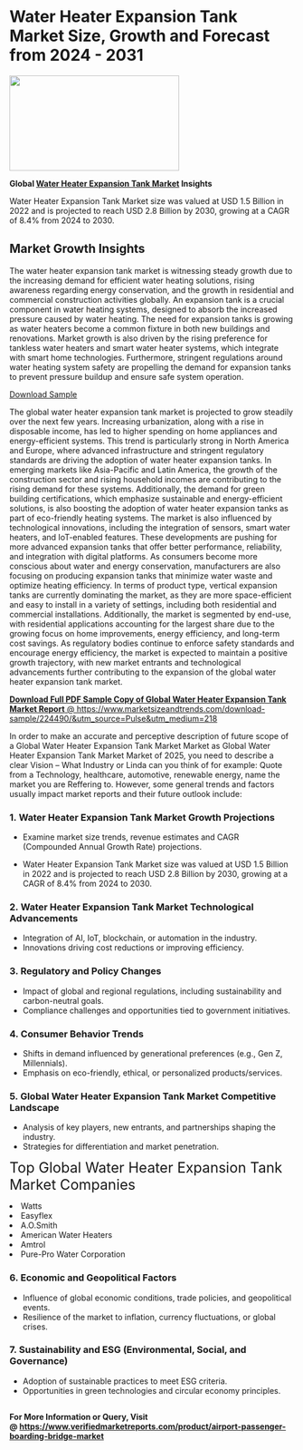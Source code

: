 <H1>Water Heater Expansion Tank Market Size, Growth and Forecast from 2024 - 2031</H1><img class="aligncenter size-medium wp-image-584254" src="https://thirdeyenews.in/wp-content/uploads/2024/09/Global-Market-Research-300x168.jpeg" alt="" width="300" height="168" /><p><strong>Global&nbsp;<a href="https://www.marketsizeandtrends.com/download-sample/224490/&amp;utm_source=Pulse&amp;utm_medium=218">Water Heater Expansion Tank Market</a> Insights</strong></p><p>Water Heater Expansion Tank Market size was valued at USD 1.5 Billion in 2022 and is projected to reach USD 2.8 Billion by 2030, growing at a CAGR of 8.4% from 2024 to 2030.</p><p><h2>Market Growth Insights</h2> <p>The water heater expansion tank market is witnessing steady growth due to the increasing demand for efficient water heating solutions, rising awareness regarding energy conservation, and the growth in residential and commercial construction activities globally. An expansion tank is a crucial component in water heating systems, designed to absorb the increased pressure caused by water heating. The need for expansion tanks is growing as water heaters become a common fixture in both new buildings and renovations. Market growth is also driven by the rising preference for tankless water heaters and smart water heater systems, which integrate with smart home technologies. Furthermore, stringent regulations around water heating system safety are propelling the demand for expansion tanks to prevent pressure buildup and ensure safe system operation.</p> <p><a href="#">Download Sample</a></p> <p>The global water heater expansion tank market is projected to grow steadily over the next few years. Increasing urbanization, along with a rise in disposable income, has led to higher spending on home appliances and energy-efficient systems. This trend is particularly strong in North America and Europe, where advanced infrastructure and stringent regulatory standards are driving the adoption of water heater expansion tanks. In emerging markets like Asia-Pacific and Latin America, the growth of the construction sector and rising household incomes are contributing to the rising demand for these systems. Additionally, the demand for green building certifications, which emphasize sustainable and energy-efficient solutions, is also boosting the adoption of water heater expansion tanks as part of eco-friendly heating systems. The market is also influenced by technological innovations, including the integration of sensors, smart water heaters, and IoT-enabled features. These developments are pushing for more advanced expansion tanks that offer better performance, reliability, and integration with digital platforms. As consumers become more conscious about water and energy conservation, manufacturers are also focusing on producing expansion tanks that minimize water waste and optimize heating efficiency. In terms of product type, vertical expansion tanks are currently dominating the market, as they are more space-efficient and easy to install in a variety of settings, including both residential and commercial installations. Additionally, the market is segmented by end-use, with residential applications accounting for the largest share due to the growing focus on home improvements, energy efficiency, and long-term cost savings. As regulatory bodies continue to enforce safety standards and encourage energy efficiency, the market is expected to maintain a positive growth trajectory, with new market entrants and technological advancements further contributing to the expansion of the global water heater expansion tank market.</p> <p><a href="#"></p><p><span class=""><strong>Download Full PDF Sample Copy of Global Water Heater Expansion Tank Market Report</strong> @ <a href="https://www.marketsizeandtrends.com/download-sample/224490/&amp;utm_source=Pulse&amp;utm_medium=218" target="_blank">https://www.marketsizeandtrends.com/download-sample/224490/&amp;utm_source=Pulse&amp;utm_medium=218</a></span></p><p>In order to make an accurate and perceptive description of future scope of a Global&nbsp;Water Heater Expansion Tank Market Market as Global&nbsp;Water Heater Expansion Tank Market Market of 2025, you need to describe a clear Vision &ndash; What Industry or Linda can you think of for example: Quote from a Technology, healthcare, automotive, renewable energy, name the market you are Reffering to. However, some general trends and factors usually impact market reports and their future outlook include:</p><h3>1.&nbsp;<strong>Water Heater Expansion Tank Market Growth Projections</strong></h3><ul><li>Examine market size trends, revenue estimates and CAGR (Compounded Annual Growth Rate) projections.</li><li><p>Water Heater Expansion Tank Market size was valued at USD 1.5 Billion in 2022 and is projected to reach USD 2.8 Billion by 2030, growing at a CAGR of 8.4% from 2024 to 2030.</p></li></ul><h3>2.&nbsp;<strong>Water Heater Expansion Tank Market Technological Advancements</strong></h3><ul><li>Integration of AI, IoT, blockchain, or automation in the industry.</li><li>Innovations driving cost reductions or improving efficiency.</li></ul><h3>3.&nbsp;<strong>Regulatory and Policy Changes</strong></h3><ul><li>Impact of global and regional regulations, including sustainability and carbon-neutral goals.</li><li>Compliance challenges and opportunities tied to government initiatives.</li></ul><h3>4.&nbsp;<strong>Consumer Behavior Trends</strong></h3><ul><li>Shifts in demand influenced by generational preferences (e.g., Gen Z, Millennials).</li><li>Emphasis on eco-friendly, ethical, or personalized products/services.</li></ul><h3>5.&nbsp;<strong>Global Water Heater Expansion Tank Market Competitive Landscape</strong></h3><ul><li>Analysis of key players, new entrants, and partnerships shaping the industry.</li><li>Strategies for differentiation and market penetration.</li></ul><p data-pm-slice="1 1 []"><span style="color: inherit; font-family: inherit; font-size: 25px;">Top Global Water Heater Expansion Tank Market Companies</span></p><div class="" data-test-id=""><p><li>Watts</li><li> Easyflex</li><li> A.O.Smith</li><li> American Water Heaters</li><li> Amtrol</li><li> Pure-Pro Water Corporation</li></p></div><h3>6.&nbsp;<strong>Economic and Geopolitical Factors</strong></h3><ul><li>Influence of global economic conditions, trade policies, and geopolitical events.</li><li>Resilience of the market to inflation, currency fluctuations, or global crises.</li></ul><h3>7.&nbsp;<strong>Sustainability and ESG (Environmental, Social, and Governance)</strong></h3><ul><li>Adoption of sustainable practices to meet ESG criteria.</li><li>Opportunities in green technologies and circular economy principles.</li></ul><h2><strong style="font-size: 14px;">For More Information or Query, Visit @&nbsp;</strong><a style="background-color: #ffffff; font-size: 14px;" href="https://www.marketsizeandtrends.com/report/water-heater-expansion-tank-market/" target="_blank">https://www.verifiedmarketreports.com/product/airport-passenger-boarding-bridge-market</a></h2>
